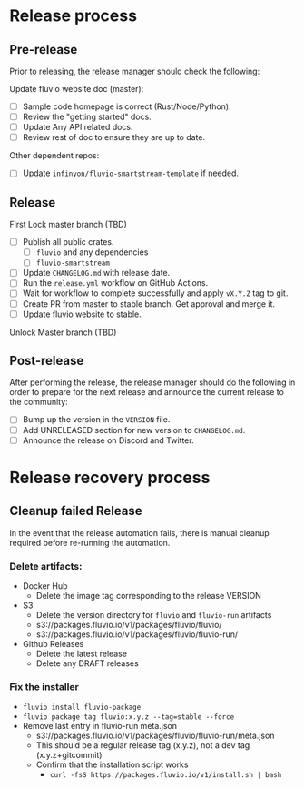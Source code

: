 # Release process


## Pre-release

Prior to releasing, the release manager should check the following:

Update fluvio website doc (master):

- [ ] Sample code homepage is correct (Rust/Node/Python).
- [ ] Review the "getting started" docs.
- [ ] Update Any API related docs.
- [ ] Review rest of doc to ensure they are up to date.

Other dependent repos:
- [ ] Update `infinyon/fluvio-smartstream-template` if needed.

## Release

First Lock master branch (TBD)

- [ ] Publish all public crates.
  - [ ] `fluvio` and any dependencies
  - [ ] `fluvio-smartstream`
- [ ] Update `CHANGELOG.md` with release date.
- [ ] Run the `release.yml` workflow on GitHub Actions.
- [ ] Wait for workflow to complete successfully and apply `vX.Y.Z` tag to git.
- [ ] Create PR from master to stable branch.  Get approval and merge it.
- [ ] Update fluvio website to stable.

Unlock Master branch (TBD)

## Post-release

After performing the release, the release manager should do the following in order
to prepare for the next release and announce the current release to the community:

- [ ] Bump up the version in the `VERSION` file.
- [ ] Add UNRELEASED section for new version to `CHANGELOG.md`.
- [ ] Announce the release on Discord and Twitter.

# Release recovery process

## Cleanup failed Release
In the event that the release automation fails, there is manual cleanup required before re-running the automation.

### Delete artifacts:
- Docker Hub
  - Delete the image tag corresponding to the release VERSION  
- S3
  - Delete the version directory for `fluvio` and `fluvio-run` artifacts
  - s3://packages.fluvio.io/v1/packages/fluvio/fluvio/<VERSION>
  - s3://packages.fluvio.io/v1/packages/fluvio/fluvio-run/<VERSION>
- Github Releases
  - Delete the latest release
  - Delete any DRAFT releases

### Fix the installer
- `fluvio install fluvio-package`
- `fluvio package tag fluvio:x.y.z --tag=stable --force`
- Remove last entry in fluvio-run meta.json
  - s3://packages.fluvio.io/v1/packages/fluvio/fluvio-run/meta.json 
  - This should be a regular release tag (x.y.z), not a dev tag (x.y.z+gitcommit)
  - Confirm that the installation script works
    - `curl -fsS https://packages.fluvio.io/v1/install.sh | bash`
